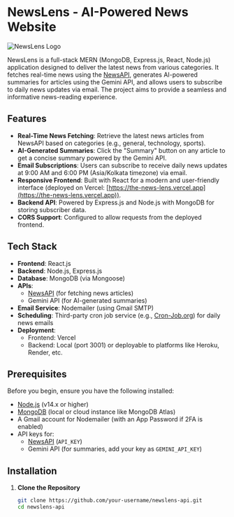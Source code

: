 # NewsLens - AI-Powered News Website

![NewsLens Logo](https://via.placeholder.com/150) <!-- Replace with your actual logo if you have one -->

NewsLens is a full-stack MERN (MongoDB, Express.js, React, Node.js) application designed to deliver the latest news from various categories. It fetches real-time news using the [NewsAPI](https://newsapi.org/), generates AI-powered summaries for articles using the Gemini API, and allows users to subscribe to daily news updates via email. The project aims to provide a seamless and informative news-reading experience.

## Features

- **Real-Time News Fetching**: Retrieve the latest news articles from NewsAPI based on categories (e.g., general, technology, sports).
- **AI-Generated Summaries**: Click the "Summary" button on any article to get a concise summary powered by the Gemini API.
- **Email Subscriptions**: Users can subscribe to receive daily news updates at 9:00 AM and 6:00 PM (Asia/Kolkata timezone) via email.
- **Responsive Frontend**: Built with React for a modern and user-friendly interface (deployed on Vercel: [https://the-news-lens.vercel.app](https://the-news-lens.vercel.app)).
- **Backend API**: Powered by Express.js and Node.js with MongoDB for storing subscriber data.
- **CORS Support**: Configured to allow requests from the deployed frontend.

## Tech Stack

- **Frontend**: React.js
- **Backend**: Node.js, Express.js
- **Database**: MongoDB (via Mongoose)
- **APIs**: 
  - [NewsAPI](https://newsapi.org/) (for fetching news articles)
  - Gemini API (for AI-generated summaries)
- **Email Service**: Nodemailer (using Gmail SMTP)
- **Scheduling**: Third-party cron job service (e.g., [Cron-Job.org](https://cron-job.org/)) for daily news emails
- **Deployment**: 
  - Frontend: Vercel
  - Backend: Local (port 3001) or deployable to platforms like Heroku, Render, etc.

## Prerequisites

Before you begin, ensure you have the following installed:
- [Node.js](https://nodejs.org/) (v14.x or higher)
- [MongoDB](https://www.mongodb.com/) (local or cloud instance like MongoDB Atlas)
- A Gmail account for Nodemailer (with an App Password if 2FA is enabled)
- API keys for:
  - [NewsAPI](https://newsapi.org/) (`API_KEY`)
  - Gemini API (for summaries, add your key as `GEMINI_API_KEY`)

## Installation

1. **Clone the Repository**
   ```bash
   git clone https://github.com/your-username/newslens-api.git
   cd newslens-api

